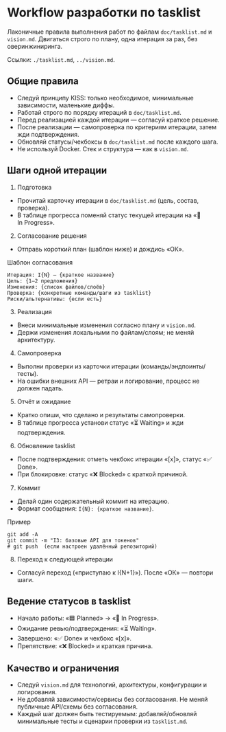 # Workflow разработки по tasklist

Лаконичные правила выполнения работ по файлам `doc/tasklist.md` и `vision.md`. Двигаться строго по плану, одна итерация за раз, без оверинжиниринга.

Ссылки: `./tasklist.md`, `../vision.md`.

## Общие правила
- Следуй принципу KISS: только необходимое, минимальные зависимости, маленькие диффы.
- Работай строго по порядку итераций в `doc/tasklist.md`.
- Перед реализацией каждой итерации — согласуй краткое решение.
- После реализации — самопроверка по критериям итерации, затем жди подтверждения.
- Обновляй статусы/чекбоксы в `doc/tasklist.md` после каждого шага.
- Не используй Docker. Стек и структура — как в `vision.md`.

## Шаги одной итерации
1) Подготовка
- Прочитай карточку итерации в `doc/tasklist.md` (цель, состав, проверка).
- В таблице прогресса поменяй статус текущей итерации на «🚧 In Progress».

2) Согласование решения
- Отправь короткий план (шаблон ниже) и дождись «ОК».

Шаблон согласования
```
Итерация: I{N} — {краткое название}
Цель: {1–2 предложения}
Изменения: {список файлов/слоёв}
Проверка: {конкретные команды/шаги из tasklist}
Риски/альтернативы: {если есть}
```

3) Реализация
- Внеси минимальные изменения согласно плану и `vision.md`.
- Держи изменения локальными по файлам/слоям; не меняй архитектуру.

4) Самопроверка
- Выполни проверки из карточки итерации (команды/эндпоинты/тесты).
- На ошибки внешних API — ретраи и логирование, процесс не должен падать.

5) Отчёт и ожидание
- Кратко опиши, что сделано и результаты самопроверки.
- В таблице прогресса установи статус «⏳ Waiting» и жди подтверждения.

6) Обновление tasklist
- После подтверждения: отметь чекбокс итерации «[x]», статус «✅ Done».
- При блокировке: статус «❌ Blocked» с краткой причиной.

7) Коммит
- Делай один содержательный коммит на итерацию.
- Формат сообщения: `I{N}: {краткое название}`.

Пример
```
git add -A
git commit -m "I3: базовые API для токенов"
# git push  (если настроен удалённый репозиторий)
```

8) Переход к следующей итерации
- Согласуй переход («приступаю к I{N+1}»). После «ОК» — повтори шаги.

## Ведение статусов в tasklist
- Начало работы: «🟦 Planned» → «🚧 In Progress».
- Ожидание ревью/подтверждения: «⏳ Waiting».
- Завершено: «✅ Done» и чекбокс «[x]».
- Препятствие: «❌ Blocked» и краткая причина.

## Качество и ограничения
- Следуй `vision.md` для технологий, архитектуры, конфигурации и логирования.
- Не добавляй зависимости/сервисы без согласования. Не меняй публичные API/схемы без согласования.
- Каждый шаг должен быть тестируемым: добавляй/обновляй минимальные тесты и сценарии проверки из `tasklist.md`.
